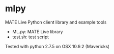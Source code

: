 mlpy
====

MATE Live Python client library and example tools

* ML.py: MATE Live library
* test.sh: test script

Tested with python 2.7.5 on OSX 10.9.2 (Mavericks)
